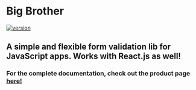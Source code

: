 # Big Brother


<!-- [![travis build](https://img.shields.io/travis/cpeele00/bigbrother.svg?style=flat-square)](https://travis-ci.org/cpeele00/bigbrother) -->
[![version](https://img.shields.io/npm/v/bigbrother.svg?style=flat-square)](https://www.npmjs.org/package/bigbrother)
<!-- [![Coverage Status](https://coveralls.io/repos/github/cpeele00/bigbrother/badge.svg?style=flat-square)](https://coveralls.io/github/cpeele00/bigbrother) -->


## A simple and flexible form validation lib for JavaScript apps. Works with React.js as well!

### For the complete documentation, check out the product page [here!](https://cpeele00.github.io/bigbrother/index.html)
